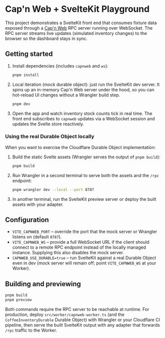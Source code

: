 # Cap'n Web + SvelteKit Playground

This project demonstrates a SvelteKit front end that consumes fixture data exposed through a
[Cap'n Web](https://github.com/cloudflare/capnweb) RPC server running over WebSocket. The RPC server
streams live updates (simulated inventory changes) to the browser so the dashboard stays in sync.

## Getting started

1. Install dependencies (includes `capnweb` and `ws`):
   ```bash
   pnpm install
   ```
2. Local iteration (mock durable object): just run the SvelteKit dev server. It spins up an in-memory
   Cap'n Web server under the hood, so you can hot-reload UI changes without a Wrangler build step.
   ```bash
   pnpm dev
   ```
3. Open the app and watch inventory stock counts tick in real time. The front end subscribes to
   `capnweb` updates via a WebSocket session and updates the Svelte store reactively.

### Using the real Durable Object locally

When you want to exercise the Cloudflare Durable Object implementation:

1. Build the static Svelte assets (Wrangler serves the output of `pnpm build`):
   ```bash
   pnpm build
   ```
2. Run Wrangler in a second terminal to serve both the assets and the `/rpc` endpoint:
   ```bash
   pnpm wrangler dev --local --port 8787
   ```
3. In another terminal, run the SvelteKit preview server or deploy the built assets with your adapter.

## Configuration

- `VITE_CAPNWEB_PORT` – override the port that the mock server or Wrangler listens on (default `8787`).
- `VITE_CAPNWEB_WS` – provide a full WebSocket URL if the client should connect to a remote RPC
  endpoint instead of the locally managed instance. Supplying this also disables the mock server.
- `CAPNWEB_USE_DURABLE=true` – run SvelteKit against a real Durable Object even in dev (mock server will
  remain off; point `VITE_CAPNWEB_WS` at your Worker).

## Building and previewing

```bash
pnpm build
pnpm preview
```

Both commands require the RPC server to be reachable at runtime. For production, deploy
`src/worker/capnweb-worker.ts` (and the `CoffeeInventoryDurable` Durable Object) with Wrangler or
your Cloudflare CI pipeline, then serve the built SvelteKit output with any adapter that forwards
`/rpc` traffic to the Worker.
